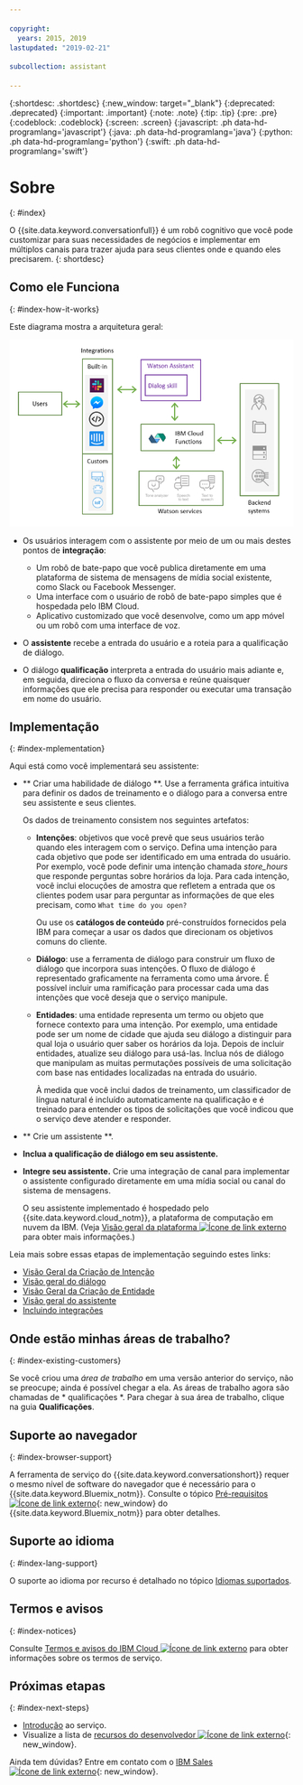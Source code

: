 ```yaml
---

copyright:
  years: 2015, 2019
lastupdated: "2019-02-21"

subcollection: assistant

---
```


{:shortdesc: .shortdesc}
{:new_window: target="_blank"}
{:deprecated: .deprecated}
{:important: .important}
{:note: .note}
{:tip: .tip}
{:pre: .pre}
{:codeblock: .codeblock}
{:screen: .screen}
{:javascript: .ph data-hd-programlang='javascript'}
{:java: .ph data-hd-programlang='java'}
{:python: .ph data-hd-programlang='python'}
{:swift: .ph data-hd-programlang='swift'}

# Sobre
{: #index}

O {{site.data.keyword.conversationfull}} é um robô cognitivo que você pode customizar para suas necessidades de negócios e implementar em múltiplos canais para trazer ajuda para seus clientes onde e quando eles precisarem.
{: shortdesc}

## Como ele Funciona
{: #index-how-it-works}

Este diagrama mostra a arquitetura geral:

![Flow diagram of the service](images/arch-overview.png)

- Os usuários interagem com o assistente por meio de um ou mais destes pontos de **integração**:

  - Um robô de bate-papo que você publica diretamente em uma plataforma de sistema de mensagens de mídia social existente, como Slack ou Facebook Messenger.
  - Uma interface com o usuário de robô de bate-papo simples que é hospedada pelo IBM Cloud.
  - Aplicativo customizado que você desenvolve, como um app móvel ou um robô com uma interface de voz.

- O **assistente** recebe a entrada do usuário e a roteia para a qualificação de diálogo.

- O diálogo **qualificação** interpreta a entrada do usuário mais adiante e, em seguida, direciona o fluxo da conversa e reúne quaisquer informações que ele precisa para responder ou executar uma transação em nome do usuário.

## Implementação
{: #index-mplementation}

Aqui está como você implementará seu assistente:

- ** Criar uma habilidade de diálogo **. Use a ferramenta gráfica intuitiva para definir os dados de treinamento e o diálogo para a conversa entre seu assistente e seus clientes.

  Os dados de treinamento consistem nos seguintes artefatos:

  - **Intenções**: objetivos que você prevê que seus usuários terão quando eles interagem com o serviço. Defina uma intenção para cada objetivo que pode ser identificado em uma entrada do usuário. Por exemplo, você pode definir uma intenção chamada *store_hours* que responde perguntas sobre horários da loja. Para cada intenção, você inclui elocuções de amostra que refletem a entrada que os clientes podem usar para perguntar as informações de que eles precisam, como `What time do you open?`

    Ou use os **catálogos de conteúdo** pré-construídos fornecidos pela IBM para começar a usar os dados que direcionam os objetivos comuns do cliente.

  - **Diálogo**: use a ferramenta de diálogo para construir um fluxo de diálogo que incorpora suas intenções. O fluxo de diálogo é representado graficamente na ferramenta como uma árvore. É possível incluir uma ramificação para processar cada uma das intenções que você deseja que o serviço manipule.

  - **Entidades**: uma entidade representa um termo ou objeto que fornece contexto para uma intenção. Por exemplo, uma entidade pode ser um nome de cidade que ajuda seu diálogo a distinguir para qual loja o usuário quer saber os horários da loja. Depois de incluir entidades, atualize seu diálogo para usá-las. Inclua nós de diálogo que manipulam as muitas permutações possíveis de uma solicitação com base nas entidades localizadas na entrada do usuário.

    À medida que você inclui dados de treinamento, um classificador de língua natural é incluído automaticamente na qualificação e é treinado para entender os tipos de solicitações que você indicou que o serviço deve atender e responder.

- ** Crie um assistente **.

- **Inclua a qualificação de diálogo em seu assistente.**

- **Integre seu assistente.** Crie uma integração de canal para implementar o assistente configurado diretamente em uma mídia social ou canal do sistema de mensagens.

  O seu assistente implementado é hospedado pelo {{site.data.keyword.cloud_notm}}, a plataforma de computação em nuvem da IBM. (Veja [Visão geral da plataforma ![Ícone de link externo](../../icons/launch-glyph.svg "Ícone de link externo")](https://cloud.ibm.com/docs/overview/ibm-cloud#overview) para obter mais informações.)

Leia mais sobre essas etapas de implementação seguindo estes links:

- [ Visão Geral da Criação de Intenção ](/docs/services/assistant?topic=assistant-intents#intents-described)
- [Visão geral do diálogo](/docs/services/assistant?topic=assistant-dialog-overview)
- [ Visão Geral da Criação de Entidade ](/docs/services/assistant?topic=assistant-entities#entities-described)
- [Visão geral do assistente](/docs/services/assistant?topic=assistant-assistant-add)
- [Incluindo integrações](/docs/services/assistant?topic=assistant-deploy-integration-add)

## Onde estão minhas áreas de trabalho?
{: #index-existing-customers}

Se você criou uma *área de trabalho* em uma versão anterior do serviço, não se preocupe; ainda é possível chegar a ela. As áreas de trabalho agora são chamadas de  * qualificações *. Para chegar à sua área de trabalho, clique na guia **Qualificações**.

## Suporte ao navegador
{: #index-browser-support}

A ferramenta de serviço do {{site.data.keyword.conversationshort}} requer o mesmo nível de software do navegador que é necessário para o {{site.data.keyword.Bluemix_notm}}. Consulte o tópico [Pré-requisitos ![Ícone de link externo](../../icons/launch-glyph.svg "Ícone de link externo")](https://cloud.ibm.com/docs/overview/prereqs#browsers){: new_window} do {{site.data.keyword.Bluemix_notm}} para obter detalhes.

## Suporte ao idioma
{: #index-lang-support}

O suporte ao idioma por recurso é detalhado no tópico [Idiomas suportados](/docs/services/assistant?topic=assistant-language-support).

## Termos e avisos
{: #index-notices}

Consulte [Termos e avisos do IBM Cloud ![Ícone de link externo](../../icons/launch-glyph.svg "Ícone de link externo")](/docs/overview/terms-of-use?topic=overview-terms) para obter informações sobre os termos de serviço.

## Próximas etapas
{: #index-next-steps}

- [Introdução](/docs/services/assistant?topic=assistant-getting-started) ao serviço.
- Visualize a lista de [recursos do desenvolvedor ![Ícone de link externo](../../icons/launch-glyph.svg "Ícone de link externo")](https://www.ibm.com/watson/developer-resources/){: new_window}.

Ainda tem dúvidas? Entre em contato com o [IBM Sales ![Ícone de link externo](../../icons/launch-glyph.svg "Ícone de link externo")](https://www-01.ibm.com/marketing/iwm/dre/signup?source=urx-20970){: new_window}.
